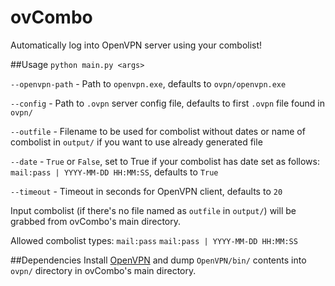 # ovCombo

Automatically log into OpenVPN server using your combolist!

##Usage
`python main.py <args>`

`--openvpn-path` - Path to `openvpn.exe`, defaults to `ovpn/openvpn.exe`

`--config` - Path to `.ovpn` server config file, defaults to first `.ovpn` file found in `ovpn/`

`--outfile` - Filename to be used for combolist without dates or name of combolist in `output/` if you want to use already generated file

`--date` - `True` or `False`, set to True if your combolist has date set as follows: `mail:pass | YYYY-MM-DD HH:MM:SS`, defaults to `True`

`--timeout` - Timeout in seconds for OpenVPN client, defaults to `20`

Input combolist (if there's no file named as `outfile` in `output/`) will be grabbed from ovCombo's main directory.

Allowed combolist types:
`mail:pass`
`mail:pass | YYYY-MM-DD HH:MM:SS`

##Dependencies
Install [OpenVPN](https://openvpn.net/community-downloads/) and dump `OpenVPN/bin/` contents into `ovpn/` directory in ovCombo's main directory.
